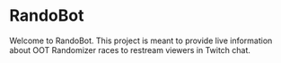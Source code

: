 # RandoBot

Welcome to RandoBot. This project is meant to provide live information about
OOT Randomizer races to restream viewers in Twitch chat.